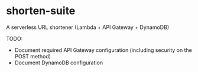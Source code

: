 # shorten-suite
A serverless URL shortener (Lambda + API Gateway + DynamoDB) 

TODO: 

* Document required API Gateway configuration (including security on the POST method) 
* Document DynamoDB configuration
